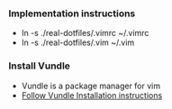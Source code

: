 ### Implementation instructions
* ln -s ./real-dotfiles/.vimrc ~/.vimrc
* ln -s ./real-dotfiles/.vim ~/.vim

### Install Vundle
* Vundle is a package manager for vim
* [Follow Vundle Installation instructions](https://github.com/VundleVim/Vundle.vim)

